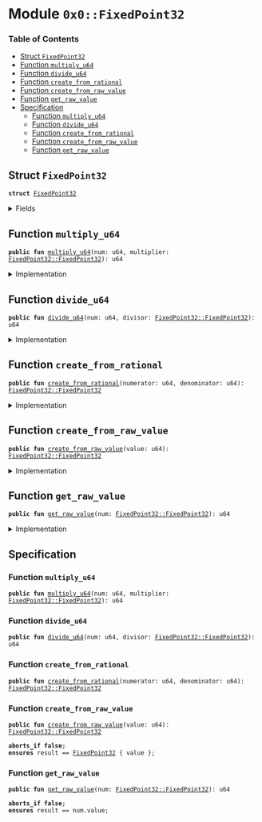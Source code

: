 
<a name="0x0_FixedPoint32"></a>

# Module `0x0::FixedPoint32`

### Table of Contents

-  [Struct `FixedPoint32`](#0x0_FixedPoint32_FixedPoint32)
-  [Function `multiply_u64`](#0x0_FixedPoint32_multiply_u64)
-  [Function `divide_u64`](#0x0_FixedPoint32_divide_u64)
-  [Function `create_from_rational`](#0x0_FixedPoint32_create_from_rational)
-  [Function `create_from_raw_value`](#0x0_FixedPoint32_create_from_raw_value)
-  [Function `get_raw_value`](#0x0_FixedPoint32_get_raw_value)
-  [Specification](#0x0_FixedPoint32_Specification)
    -  [Function `multiply_u64`](#0x0_FixedPoint32_Specification_multiply_u64)
    -  [Function `divide_u64`](#0x0_FixedPoint32_Specification_divide_u64)
    -  [Function `create_from_rational`](#0x0_FixedPoint32_Specification_create_from_rational)
    -  [Function `create_from_raw_value`](#0x0_FixedPoint32_Specification_create_from_raw_value)
    -  [Function `get_raw_value`](#0x0_FixedPoint32_Specification_get_raw_value)



<a name="0x0_FixedPoint32_FixedPoint32"></a>

## Struct `FixedPoint32`



<pre><code><b>struct</b> <a href="#0x0_FixedPoint32">FixedPoint32</a>
</code></pre>



<details>
<summary>Fields</summary>


<dl>
<dt>

<code>value: u64</code>
</dt>
<dd>

</dd>
</dl>


</details>

<a name="0x0_FixedPoint32_multiply_u64"></a>

## Function `multiply_u64`



<pre><code><b>public</b> <b>fun</b> <a href="#0x0_FixedPoint32_multiply_u64">multiply_u64</a>(num: u64, multiplier: <a href="#0x0_FixedPoint32_FixedPoint32">FixedPoint32::FixedPoint32</a>): u64
</code></pre>



<details>
<summary>Implementation</summary>


<pre><code><b>public</b> <b>fun</b> <a href="#0x0_FixedPoint32_multiply_u64">multiply_u64</a>(num: u64, multiplier: <a href="#0x0_FixedPoint32">FixedPoint32</a>): u64 {
    // The product of two 64 bit values has 128 bits, so perform the
    // multiplication with u128 types and keep the full 128 bit product
    // <b>to</b> avoid losing accuracy.
    <b>let</b> unscaled_product = (num <b>as</b> u128) * (multiplier.value <b>as</b> u128);
    // The unscaled product has 32 fractional bits (from the multiplier)
    // so rescale it by shifting away the low bits.
    <b>let</b> product = unscaled_product &gt;&gt; 32;
    // Convert back <b>to</b> u64. If the multiplier is larger than 1.0,
    // the value may be too large, which will cause the cast <b>to</b> fail
    // with an arithmetic error.
    (product <b>as</b> u64)
}
</code></pre>



</details>

<a name="0x0_FixedPoint32_divide_u64"></a>

## Function `divide_u64`



<pre><code><b>public</b> <b>fun</b> <a href="#0x0_FixedPoint32_divide_u64">divide_u64</a>(num: u64, divisor: <a href="#0x0_FixedPoint32_FixedPoint32">FixedPoint32::FixedPoint32</a>): u64
</code></pre>



<details>
<summary>Implementation</summary>


<pre><code><b>public</b> <b>fun</b> <a href="#0x0_FixedPoint32_divide_u64">divide_u64</a>(num: u64, divisor: <a href="#0x0_FixedPoint32">FixedPoint32</a>): u64 {
    // First convert <b>to</b> 128 bits and then shift left <b>to</b>
    // add 32 fractional zero bits <b>to</b> the dividend.
    <b>let</b> scaled_value = (num <b>as</b> u128) &lt;&lt; 32;
    // Divide and convert the quotient <b>to</b> 64 bits. If the divisor is zero,
    // this will fail with a divide-by-zero error.
    <b>let</b> quotient = scaled_value / (divisor.value <b>as</b> u128);
    // Convert back <b>to</b> u64. If the divisor is less than 1.0,
    // the value may be too large, which will cause the cast <b>to</b> fail
    // with an arithmetic error.
    (quotient <b>as</b> u64)
}
</code></pre>



</details>

<a name="0x0_FixedPoint32_create_from_rational"></a>

## Function `create_from_rational`



<pre><code><b>public</b> <b>fun</b> <a href="#0x0_FixedPoint32_create_from_rational">create_from_rational</a>(numerator: u64, denominator: u64): <a href="#0x0_FixedPoint32_FixedPoint32">FixedPoint32::FixedPoint32</a>
</code></pre>



<details>
<summary>Implementation</summary>


<pre><code><b>public</b> <b>fun</b> <a href="#0x0_FixedPoint32_create_from_rational">create_from_rational</a>(numerator: u64, denominator: u64): <a href="#0x0_FixedPoint32">FixedPoint32</a> {
    // Scale the numerator <b>to</b> have 64 fractional bits and the denominator
    // <b>to</b> have 32 fractional bits, so that the quotient will have 32
    // fractional bits.
    <b>let</b> scaled_numerator = (numerator <b>as</b> u128) &lt;&lt; 64;
    <b>let</b> scaled_denominator = (denominator <b>as</b> u128) &lt;&lt; 32;
    // If the denominator is zero, this will fail with a divide-by-zero
    // error.
    <b>let</b> quotient = scaled_numerator / scaled_denominator;
    // Check for underflow. Truncating <b>to</b> zero might be the desired result,
    // but <b>if</b> you really want a ratio of zero, it is easy <b>to</b> create that
    // from a raw value.
    Transaction::assert(quotient != 0 || numerator == 0, 16);
    // Return the quotient <b>as</b> a fixed-point number. The cast will fail
    // with an arithmetic error <b>if</b> the number is too large.
    <a href="#0x0_FixedPoint32">FixedPoint32</a> { value: (quotient <b>as</b> u64) }
}
</code></pre>



</details>

<a name="0x0_FixedPoint32_create_from_raw_value"></a>

## Function `create_from_raw_value`



<pre><code><b>public</b> <b>fun</b> <a href="#0x0_FixedPoint32_create_from_raw_value">create_from_raw_value</a>(value: u64): <a href="#0x0_FixedPoint32_FixedPoint32">FixedPoint32::FixedPoint32</a>
</code></pre>



<details>
<summary>Implementation</summary>


<pre><code><b>public</b> <b>fun</b> <a href="#0x0_FixedPoint32_create_from_raw_value">create_from_raw_value</a>(value: u64): <a href="#0x0_FixedPoint32">FixedPoint32</a> {
    <a href="#0x0_FixedPoint32">FixedPoint32</a> { value }
}
</code></pre>



</details>

<a name="0x0_FixedPoint32_get_raw_value"></a>

## Function `get_raw_value`



<pre><code><b>public</b> <b>fun</b> <a href="#0x0_FixedPoint32_get_raw_value">get_raw_value</a>(num: <a href="#0x0_FixedPoint32_FixedPoint32">FixedPoint32::FixedPoint32</a>): u64
</code></pre>



<details>
<summary>Implementation</summary>


<pre><code><b>public</b> <b>fun</b> <a href="#0x0_FixedPoint32_get_raw_value">get_raw_value</a>(num: <a href="#0x0_FixedPoint32">FixedPoint32</a>): u64 {
    num.value
}
</code></pre>



</details>

<a name="0x0_FixedPoint32_Specification"></a>

## Specification


<a name="0x0_FixedPoint32_Specification_multiply_u64"></a>

### Function `multiply_u64`


<pre><code><b>public</b> <b>fun</b> <a href="#0x0_FixedPoint32_multiply_u64">multiply_u64</a>(num: u64, multiplier: <a href="#0x0_FixedPoint32_FixedPoint32">FixedPoint32::FixedPoint32</a>): u64
</code></pre>




<a name="0x0_FixedPoint32_Specification_divide_u64"></a>

### Function `divide_u64`


<pre><code><b>public</b> <b>fun</b> <a href="#0x0_FixedPoint32_divide_u64">divide_u64</a>(num: u64, divisor: <a href="#0x0_FixedPoint32_FixedPoint32">FixedPoint32::FixedPoint32</a>): u64
</code></pre>




<a name="0x0_FixedPoint32_Specification_create_from_rational"></a>

### Function `create_from_rational`


<pre><code><b>public</b> <b>fun</b> <a href="#0x0_FixedPoint32_create_from_rational">create_from_rational</a>(numerator: u64, denominator: u64): <a href="#0x0_FixedPoint32_FixedPoint32">FixedPoint32::FixedPoint32</a>
</code></pre>




<a name="0x0_FixedPoint32_Specification_create_from_raw_value"></a>

### Function `create_from_raw_value`


<pre><code><b>public</b> <b>fun</b> <a href="#0x0_FixedPoint32_create_from_raw_value">create_from_raw_value</a>(value: u64): <a href="#0x0_FixedPoint32_FixedPoint32">FixedPoint32::FixedPoint32</a>
</code></pre>




<pre><code><b>aborts_if</b> <b>false</b>;
<b>ensures</b> result == <a href="#0x0_FixedPoint32">FixedPoint32</a> { value };
</code></pre>



<a name="0x0_FixedPoint32_Specification_get_raw_value"></a>

### Function `get_raw_value`


<pre><code><b>public</b> <b>fun</b> <a href="#0x0_FixedPoint32_get_raw_value">get_raw_value</a>(num: <a href="#0x0_FixedPoint32_FixedPoint32">FixedPoint32::FixedPoint32</a>): u64
</code></pre>




<pre><code><b>aborts_if</b> <b>false</b>;
<b>ensures</b> result == num.value;
</code></pre>

